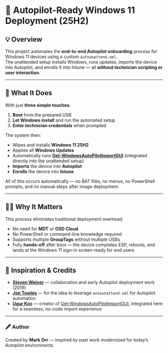 # 🧰 Autopilot-Ready Windows 11 Deployment (25H2)

## 💡 Overview
This project automates the **end-to-end Autopilot onboarding** process for Windows 11 devices using a custom `autounattend.xml`.  
The unattended setup installs Windows, runs updates, imports the device into Autopilot, and enrolls it into Intune — all **without technician scripting or user interaction**.

---

## 🚀 What It Does

With just **three simple touches**:

1. **Boot** from the prepared USB  
2. **Let Windows install** and run the automated setup  
3. **Enter technician credentials** when prompted  

The system then:

- Wipes and installs **Windows 11 25H2**  
- Applies all **Windows Updates**  
- Automatically runs **[Get-WindowsAutoPilotImportGUI](https://github.com/ugurkocde/AutoPilot_Import_GUI)** (integrated directly into the unattended setup)  
- **Imports** the device into **Autopilot**  
- **Enrolls** the device into **Intune**

All of this occurs automatically — no BAT files, no menus, no PowerShell prompts, and no manual steps after image deployment.

---

## 🧑‍💻 Why It Matters

This process eliminates traditional deployment overhead:

- No need for **MDT** or **OSD Cloud**  
- No PowerShell or command-line knowledge required  
- Supports multiple **GroupTags** without multiple USBs  
- Fully **hands-off** after boot — the device completes ESP, reboots, and lands at the Windows 11 sign-in screen ready for end users  

---

## 🙏 Inspiration & Credits

- **[Steven Weiner](https://www.linkedin.com/in/stevew25/)** — collaboration and early Autopilot deployment work (2019)  
- **[Jon Towles](https://www.linkedin.com/in/jontowles/)** — for the idea to leverage `autounattend.xml` for Autopilot automation  
- **[Ugur Koc](https://www.linkedin.com/in/ugurkocde/)** — creator of [Get-WindowsAutoPilotImportGUI](https://github.com/ugurkocde/AutoPilot_Import_GUI), integrated here for a seamless, no-code import experience  

---

### 🖋️ Author
Created by **Mark Orr** — inspired by past work modernized for today’s Autopilot environments.  
